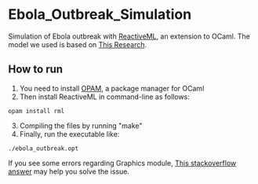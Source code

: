 # Ebola_Outbreak_Simulation
Simulation of Ebola outbreak with [ReactiveML](http://rml.lri.fr), an extension to OCaml.
The model we used is based on [This Research](http://necsi.edu/research/social/pandemics/beyondcontact.html).

## How to run
1. You need to install [OPAM](https://opam.ocaml.org), a package manager for OCaml
2. Then install ReactiveML in command-line as follows:
```
opam install rml
```
3. Compiling the files by running "make"
4. Finally, run the executable like:
```
./ebola_outbreak.opt
```

If you see some errors regarding Graphics module, [This stackoverflow answer](http://stackoverflow.com/a/29609483) may help you solve the issue.
